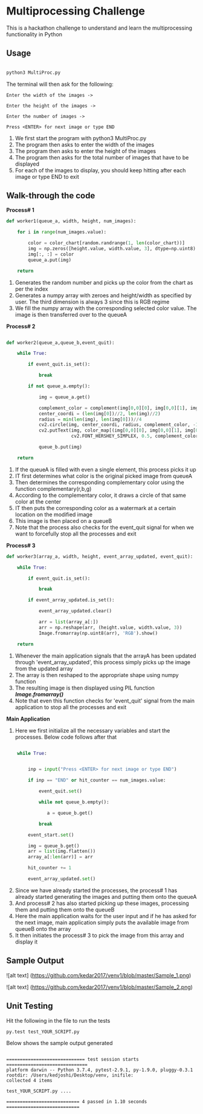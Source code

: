 
# Multiprocessing Challenge

This is a hackathon challenge to understand and learn the multiprocessing functionality in Python


## Usage

```python

python3 MultiProc.py

```
The terminal will then ask for the following:
```terminal
Enter the width of the images ->

Enter the height of the images ->

Enter the number of images ->

Press <ENTER> for next image or type END
```

1. We first start the program with python3 MultiProc.py
2. The program then asks to enter the width of the images
3. The program then asks to enter the height of the images
4. The program then asks for the total number of images that have to be displayed
5. For each of the images to display, you should keep hitting <ENTER> after each image or type END to exit

## Walk-through the code

**Process# 1**

```python
def worker1(queue_a, width, height, num_images):

    for i in range(num_images.value):

        color = color_chart[random.randrange(1, len(color_chart))]
        img = np.zeros([height.value, width.value, 3], dtype=np.uint8)
        img[:, :] = color
        queue_a.put(img)

    return
```

1. Generates the random number and picks up the color from the chart as per the index
2. Generates a numpy array with zeroes and height/width as specified by user. The third dimension is always 3 since this is  RGB regime
3. We fill the numpy array with the corresponding selected color value. The image is then transferred over to the queueA


**Process# 2**

```python

def worker2(queue_a,queue_b,event_quit):

    while True:

        if event_quit.is_set():

            break

        if not queue_a.empty():

            img = queue_a.get()

            complement_color = complement(img[0,0][0], img[0,0][1], img[0,0][2])
            center_coordi = (len(img[0])//2, len(img)//2)
            radius = min(len(img), len(img[0]))//4
            cv2.circle(img, center_coordi, radius, complement_color, -11)
            cv2.putText(img, color_map[(img[0,0][0], img[0,0][1], img[0,0][2])], (0, len(img[0])//8),
                        cv2.FONT_HERSHEY_SIMPLEX, 0.5, complement_color, 2)

            queue_b.put(img)

    return
```

1. If the queueA is filled with even a single element, this process picks it up
2. IT first determines what color is the original picked image from queueA
3. Then determines the corresponding complementary color using the function complementary(r,b,g)
4. According to the complementary color, it draws a circle of that same color at the center
5. IT then puts the corresponding color as a watermark at a certain location on the modified image
6. This image is then placed on a queueB
7. Note that the process also checks for the event_quit signal for when we want to forcefully stop all the processes and exit


**Process# 3**

```python
def worker3(array_a, width, height, event_array_updated, event_quit):

    while True:

        if event_quit.is_set():

            break

        if event_array_updated.is_set():

            event_array_updated.clear()

            arr = list(array_a[:])
            arr = np.reshape(arr, (height.value, width.value, 3))
            Image.fromarray(np.uint8(arr), 'RGB').show()

    return

```

1. Whenever the main application signals that the arrayA has been updated through 'event_array_updated', this process simply picks up the image from the updated array
2. The array is then reshaped to the appropriate shape using numpy function
3. The resulting image is then displayed using PIL function ***Image.fromarray()***
4. Note that even this function checks for 'event_quit' signal from the main application to stop all the processes and exit


**Main Application**



1. Here we first initialize all the necessary variables and start the processes. Below code follows after that

```python

    while True:


        inp = input("Press <ENTER> for next image or type END")

        if inp == "END" or hit_counter == num_images.value:

            event_quit.set()

            while not queue_b.empty():

               a = queue_b.get()

            break

        event_start.set()

        img = queue_b.get()
        arr = list(img.flatten())
        array_a[:len(arr)] = arr

        hit_counter += 1

        event_array_updated.set()
```

2. Since we have already started the processes, the process# 1 has already started generating the images and putting them onto the queueA
3. And process# 2 has also started picking up these images, processing them and putting them onto the queueB
4. Here the main application waits for the user input and if he has asked for the next image, main application simply puts the available image from queueB onto the array
5. It then initiates the process# 3 to pick the image from this array and display it

## Sample Output

![alt text] (https://github.com/kedar2017/venv1/blob/master/Sample_1.png)

![alt text] (https://github.com/kedar2017/venv1/blob/master/Sample_2.png)


## Unit Testing

Hit the following in the file to run the tests

```python
py.test test_YOUR_SCRIPT.py

```

Below shows the sample output generated

```

============================= test session starts ==============================
platform darwin -- Python 3.7.4, pytest-2.9.1, py-1.9.0, pluggy-0.3.1
rootdir: /Users/kedjoshi/Desktop/venv, inifile:
collected 4 items

test_YOUR_SCRIPT.py ....

=========================== 4 passed in 1.10 seconds ===========================



